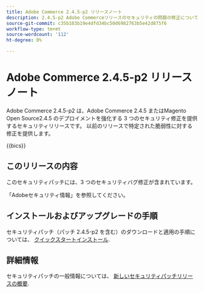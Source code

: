 ```yaml
---
title: Adobe Commerce 2.4.5-p2 リリースノート
description: 2.4.5-p2 Adobe Commerceリリースのセキュリティの問題の修正について説明します。
source-git-commit: c35b103b19e4dfd34bc50d6982763b5e42d875f6
workflow-type: tm+mt
source-wordcount: '112'
ht-degree: 0%

---
```



# Adobe Commerce 2.4.5-p2 リリースノート

Adobe Commerce 2.4.5-p2 は、Adobe Commerce 2.4.5 またはMagento Open Source2.4.5 のデプロイメントを強化する 3 つのセキュリティ修正を提供するセキュリティリリースです。 以前のリリースで特定された脆弱性に対する修正を提供します。

{{bics}}

## このリリースの内容

このセキュリティパッチには、3 つのセキュリティバグ修正が含まれています。

「Adobeセキュリティ情報」を参照してください。

## インストールおよびアップグレードの手順

セキュリティパッチ（パッチ 2.4.5-p2 を含む）のダウンロードと適用の手順については、 [クイックスタートインストール](../../../installation/composer.md).

## 詳細情報

セキュリティパッチの一般情報については、 [新しいセキュリティパッチリリースの概要](https://community.magento.com/t5/Magento-DevBlog/Introducing-the-New-Security-Patch-Release/ba-p/141287).
